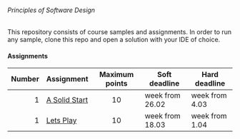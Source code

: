 ###### Principles of Software Design

This repository consists of course samples and assignments. In order to run any sample, clone this repo and open a solution with your  IDE of choice.

#### Assignments
 | Number | Assignment                                             | Maximum points | Soft deadline   | Hard deadline  |
 |-------:|--------------------------------------------------------|:--------------:|-----------------|----------------|
 |      1 | [A Solid Start](Documents/Assignments/assignment_1.md) |       10       | week from 26.02 | week from 4.03 |
 |      1 | [Lets Play](Documents/Assignments/assignment_2.md) |       10       | week from 18.03 | week from 1.04 |

